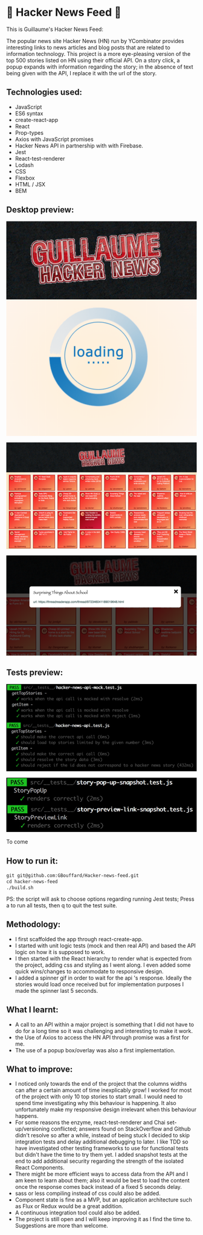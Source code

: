 :newspaper: Hacker News Feed :newspaper:
===
This is Guillaume's Hacker News Feed:

The popular news site Hacker News (HN) run by YCombinator provides interesting links to news articles and blog posts that are related to information technology. This project is a more eye-pleasing version of the top 500 stories listed on HN using their official API.
On a story click, a popup expands with information regarding the story; in the absence of text being given with the API, I replace it with the url of the story.


Technologies used:
----
- JavaScript
- ES6 syntax
- create-react-app
- React
- Prop-types
- Axios with JavaScript promises
- Hacker News API in partnership with with Firebase.
- Jest
- React-test-renderer
- Lodash
- CSS
- Flexbox
- HTML / JSX
- BEM

Desktop preview:
----

![](public/images/Screenshot1.png)

![](public/images/Screenshot2.png)

![](public/images/Screenshot3.png)

Tests preview:
----

![](public/images/Test1.jpg)

![](public/images/Test2.jpg)

To come

How to run it:
----
```
git git@github.com:GBouffard/Hacker-news-feed.git
cd hacker-news-feed
./build.sh
```
PS: the script will ask to choose options regarding running Jest tests; Press a to run all tests, then q to quit the test suite.


Methodology:
----
- I first scaffolded the app through react-create-app.
- I started with unit logic tests (mock and then real API) and based the API logic on how it is supposed to work.
- I then started with the React hierarchy to render what is expected from the project, adding css and styling as I went along. I even added some quick wins/changes to accommodate to responsive design.
- I added a spinner gif in order to wait for the api 's response. Ideally the stories would load once received but for implementation purposes I made the spinner last 5 seconds.

What I learnt:
----
- A call to an API within a major project is something that I did not have to do for a long time so it was challenging and interesting to make it work.
- the Use of Axios to access the HN API through promise was a first for me.
- The use of a popup box/overlay was also a first implementation.

What to improve:
----
- I noticed only towards the end of the project that the columns widths can after a certain amount of time inexplicably grow! I worked for most of the project with only 10 top stories to start small. I would need to spend time investigating why this behaviour is happening. It also unfortunately make my responsive design irrelevant when this behaviour happens.
- For some reasons the enzyme, react-test-renderer and Chai set-up/versioning conflicted; answers found on StackOverflow and Github didn't resolve so after a while, instead of being stuck I decided to skip integration tests and delay additional debugging to later. I like TDD so have investigated other testing frameworks to use for functional tests but didn't have the time to try them yet. I added snapshot tests at the end to add additional security regarding the strength of the isolated React Components.
- There might be more efficient ways to access data from the API and I am keen to learn about them; also it would be best to load the content once the response comes back instead of a fixed 5 seconds delay.
- sass or less compiling instead of css could also be added.
- Component state is fine as a MVP, but an application architecture such as Flux or Redux would be a great addition.
- A continuous integration tool could also be added.
- The project is still open and I will keep improving it as I find the time to. Suggestions are more than welcome.